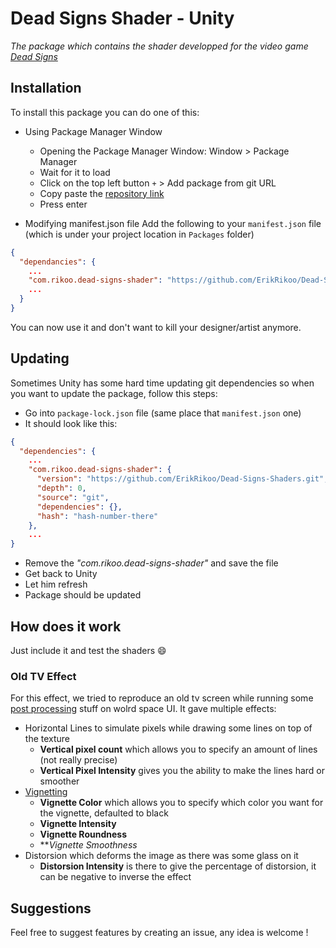 ﻿# Dead Signs Shader - Unity
_The package which contains the shader developped 
for the video game [Dead Signs](https://www.deadsigns.fr/)_

## Installation
To install this package you can do one of this:
- Using Package Manager Window
    - Opening the Package Manager Window: Window > Package Manager
    - Wait for it to load
    - Click on the top left button `+` > Add package from git URL
    - Copy paste the [repository link](https://github.com/ErikRikoo/Dead-Signs-Shaders.git)
    - Press enter

- Modifying manifest.json file
Add the following to your `manifest.json` file (which is under your project location in `Packages` folder)
```json
{
  "dependancies": {
    ...
    "com.rikoo.dead-signs-shader": "https://github.com/ErikRikoo/Dead-Signs-Shaders.git",
    ...
  }
}
```

You can now use it and don't want to kill your designer/artist anymore. 

## Updating
Sometimes Unity has some hard time updating git dependencies so when you want to update the package, 
follow this steps:
- Go into `package-lock.json` file (same place that `manifest.json` one)
- It should look like this:
```json
{
  "dependencies": {
    ...
    "com.rikoo.dead-signs-shader": {
      "version": "https://github.com/ErikRikoo/Dead-Signs-Shaders.git",
      "depth": 0,
      "source": "git",
      "dependencies": {},
      "hash": "hash-number-there"
    },
    ...
}
```
- Remove the _"com.rikoo.dead-signs-shader"_ and save the file
- Get back to Unity
- Let him refresh
- Package should be updated

## How does it work
Just include it and test the shaders 😄

### Old TV Effect
For this effect, we tried to reproduce an old tv screen while running 
some [post processing](https://github.com/ErikRikoo/Unity-UI-Post-Process.git) stuff on wolrd space UI.
It gave multiple effects:
- Horizontal Lines to simulate pixels while drawing some lines on top of the texture
    - **Vertical pixel count** which allows you to specify an amount of lines (not really precise)
    - **Vertical Pixel Intensity** gives you the ability to make the lines hard or smoother
- [Vignetting](https://en.wikipedia.org/wiki/Vignetting) 
    - **Vignette Color** which allows you to specify which color you want for the vignette, defaulted to black
    - **Vignette Intensity**
    - **Vignette Roundness**
    - ***Vignette Smoothness*
- Distorsion which deforms the image as there was some glass on it
    - **Distorsion Intensity** is there to give the percentage of distorsion, 
    it can be negative to inverse the effect



## Suggestions
Feel free to suggest features by creating an issue, any idea is welcome !
